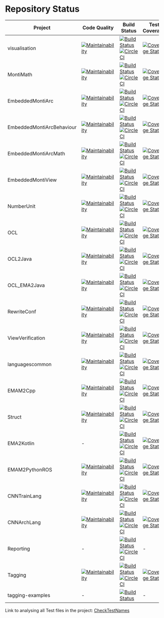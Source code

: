 # Repository Status

| Project | Code Quality | Build Status | Test Coverage |
|---------|--------------|--------------|---------------|
 | visualisation             |   [![Maintainability](https://api.codeclimate.com/v1/badges/61384df055df4f50c231/maintainability)](https://codeclimate.com/github/EmbeddedMontiArc/visualisation/maintainability)             | [![Build Status](https://travis-ci.org/EmbeddedMontiArc/visualisation.svg?branch=visualization)](https://travis-ci.org/EmbeddedMontiArc/visualisation)                  [![CircleCI](https://circleci.com/gh/EmbeddedMontiArc/visualisation/tree/visualization.svg?style=svg)](https://circleci.com/gh/EmbeddedMontiArc/visualisation/tree/visualization)           | [![Coverage Status](https://coveralls.io/repos/github/EmbeddedMontiArc/visualisation/badge.svg?branch=visualization&service=github)](https://coveralls.io/github/EmbeddedMontiArc/visualisation?branch=visualization) | 
 | MontiMath                 |   [![Maintainability](https://api.codeclimate.com/v1/badges/a5e16222c01e400e39a7/maintainability)](https://codeclimate.com/github/EmbeddedMontiArc/MontiMath/maintainability)                 | [![Build Status](https://travis-ci.org/EmbeddedMontiArc/MontiMath.svg?branch=master)](https://travis-ci.org/EmbeddedMontiArc/MontiMath)                                 [![CircleCI](https://circleci.com/gh/EmbeddedMontiArc/MontiMath/tree/master.svg?style=svg)](https://circleci.com/gh/EmbeddedMontiArc/MontiMath/tree/master)                                 | [![Coverage Status](https://coveralls.io/repos/github/EmbeddedMontiArc/MontiMath/badge.svg?branch=master)](https://coveralls.io/github/EmbeddedMontiArc/MontiMath?branch=master) | 
 | EmbeddedMontiArc          |   [![Maintainability](https://api.codeclimate.com/v1/badges/711b2a66abedc08fb7e4/maintainability)](https://codeclimate.com/github/EmbeddedMontiArc/EmbeddedMontiArc/maintainability)          | [![Build Status](https://travis-ci.org/EmbeddedMontiArc/EmbeddedMontiArc.svg?branch=master)](https://travis-ci.org/EmbeddedMontiArc/EmbeddedMontiArc)                   [![CircleCI](https://circleci.com/gh/EmbeddedMontiArc/EmbeddedMontiArc/tree/master.svg?style=svg)](https://circleci.com/gh/EmbeddedMontiArc/EmbeddedMontiArc/tree/master)                   | [![Coverage Status](https://coveralls.io/repos/github/EmbeddedMontiArc/EmbeddedMontiArc/badge.svg?branch=master)](https://coveralls.io/github/EmbeddedMontiArc/EmbeddedMontiArc?branch=master) | 
 | EmbeddedMontiArcBehaviour |   [![Maintainability](https://api.codeclimate.com/v1/badges/0a0cec05358164a3a8bb/maintainability)](https://codeclimate.com/github/EmbeddedMontiArc/EmbeddedMontiArcBehaviour/maintainability) | [![Build Status](https://travis-ci.org/EmbeddedMontiArc/EmbeddedMontiArcBehaviour.svg?branch=master)](https://travis-ci.org/EmbeddedMontiArc/EmbeddedMontiArcBehaviour) [![CircleCI](https://circleci.com/gh/EmbeddedMontiArc/EmbeddedMontiArcBehaviour/tree/master.svg?style=svg)](https://circleci.com/gh/EmbeddedMontiArc/EmbeddedMontiArcBehaviour/tree/master) | [![Coverage Status](https://coveralls.io/repos/github/EmbeddedMontiArc/EmbeddedMontiArcBehaviour/badge.svg?branch=master)](https://coveralls.io/github/EmbeddedMontiArc/EmbeddedMontiArcBehaviour?branch=master) | 
 | EmbeddedMontiArcMath      |   [![Maintainability](https://api.codeclimate.com/v1/badges/307a8911b5895523b3c5/maintainability)](https://codeclimate.com/github/EmbeddedMontiArc/EmbeddedMontiArcMath/maintainability)      | [![Build Status](https://travis-ci.org/EmbeddedMontiArc/EmbeddedMontiArcMath.svg?branch=master)](https://travis-ci.org/EmbeddedMontiArc/EmbeddedMontiArcMath)           [![CircleCI](https://circleci.com/gh/EmbeddedMontiArc/EmbeddedMontiArcMath/tree/master.svg?style=svg)](https://circleci.com/gh/EmbeddedMontiArc/EmbeddedMontiArcMath/tree/master)           | [![Coverage Status](https://coveralls.io/repos/github/EmbeddedMontiArc/EmbeddedMontiArcMath/badge.svg?branch=master)](https://coveralls.io/github/EmbeddedMontiArc/EmbeddedMontiArcMath?branch=master) | 
 | EmbeddedMontiView         |   [![Maintainability](https://api.codeclimate.com/v1/badges/139a2da1882c679b970e/maintainability)](https://codeclimate.com/github/EmbeddedMontiArc/EmbeddedMontiView/maintainability)         | [![Build Status](https://travis-ci.org/EmbeddedMontiArc/EmbeddedMontiView.svg?branch=master)](https://travis-ci.org/EmbeddedMontiArc/EmbeddedMontiView)                 [![CircleCI](https://circleci.com/gh/EmbeddedMontiArc/EmbeddedMontiView/tree/master.svg?style=svg)](https://circleci.com/gh/EmbeddedMontiArc/EmbeddedMontiView/tree/master)                 | [![Coverage Status](https://coveralls.io/repos/github/EmbeddedMontiArc/EmbeddedMontiView/badge.svg?branch=master)](https://coveralls.io/github/EmbeddedMontiArc/EmbeddedMontiView?branch=master) | 
 | NumberUnit                |   [![Maintainability](https://api.codeclimate.com/v1/badges/d197cb9534b46949da84/maintainability)](https://codeclimate.com/github/EmbeddedMontiArc/NumberUnit/maintainability)                | [![Build Status](https://travis-ci.org/EmbeddedMontiArc/NumberUnit.svg?branch=master)](https://travis-ci.org/EmbeddedMontiArc/NumberUnit)                               [![CircleCI](https://circleci.com/gh/EmbeddedMontiArc/NumberUnit/tree/master.svg?style=svg)](https://circleci.com/gh/EmbeddedMontiArc/NumberUnit/tree/master)                               | [![Coverage Status](https://coveralls.io/repos/github/EmbeddedMontiArc/NumberUnit/badge.svg?branch=master)](https://coveralls.io/github/EmbeddedMontiArc/NumberUnit?branch=master) | 
 | OCL                       |   [![Maintainability](https://api.codeclimate.com/v1/badges/7f8f42df0538b9b4f8ec/maintainability)](https://codeclimate.com/github/EmbeddedMontiArc/OCL/maintainability)                       | [![Build Status](https://travis-ci.org/EmbeddedMontiArc/OCL.svg?branch=master)](https://travis-ci.org/EmbeddedMontiArc/OCL)                                             [![CircleCI](https://circleci.com/gh/EmbeddedMontiArc/OCL/tree/master.svg?style=svg)](https://circleci.com/gh/EmbeddedMontiArc/OCL/tree/master)                                             | [![Coverage Status](https://coveralls.io/repos/github/EmbeddedMontiArc/OCL/badge.svg?branch=master)](https://coveralls.io/github/EmbeddedMontiArc/OCL?branch=master) | 
 | OCL2Java                  |   [![Maintainability](https://api.codeclimate.com/v1/badges/c08bbbb2602876328c66/maintainability)](https://codeclimate.com/github/EmbeddedMontiArc/OCL2Java/maintainability)                  | [![Build Status](https://travis-ci.org/EmbeddedMontiArc/OCL2Java.svg?branch=master)](https://travis-ci.org/EmbeddedMontiArc/OCL2Java)                                   [![CircleCI](https://circleci.com/gh/EmbeddedMontiArc/OCL2Java/tree/master.svg?style=svg)](https://circleci.com/gh/EmbeddedMontiArc/OCL2Java/tree/master)                                   | [![Coverage Status](https://coveralls.io/repos/github/EmbeddedMontiArc/OCL2Java/badge.svg?branch=master)](https://coveralls.io/github/EmbeddedMontiArc/OCL2Java?branch=master) | 
 | OCL_EMA2Java              |   [![Maintainability](https://api.codeclimate.com/v1/badges/fb2dbd6a81d1295abd97/maintainability)](https://codeclimate.com/github/EmbeddedMontiArc/OCL_EMA2Java/maintainability)              | [![Build Status](https://travis-ci.org/EmbeddedMontiArc/OCL_EMA2Java.svg?branch=master)](https://travis-ci.org/EmbeddedMontiArc/OCL_EMA2Java)                           [![CircleCI](https://circleci.com/gh/EmbeddedMontiArc/OCL_EMA2Java/tree/master.svg?style=svg)](https://circleci.com/gh/EmbeddedMontiArc/OCL_EMA2Java/tree/master)                           | [![Coverage Status](https://coveralls.io/repos/github/EmbeddedMontiArc/OCL_EMA2Java/badge.svg?branch=master)](https://coveralls.io/github/EmbeddedMontiArc/OCL_EMA2Java?branch=master) | 
 | RewriteConf               |   [![Maintainability](https://api.codeclimate.com/v1/badges/d99a7593e52659f22d41/maintainability)](https://codeclimate.com/github/EmbeddedMontiArc/RewriteConf/maintainability)               | [![Build Status](https://travis-ci.org/EmbeddedMontiArc/RewriteConf.svg?branch=master)](https://travis-ci.org/EmbeddedMontiArc/RewriteConf)                             [![CircleCI](https://circleci.com/gh/EmbeddedMontiArc/RewriteConf/tree/master.svg?style=svg)](https://circleci.com/gh/EmbeddedMontiArc/RewriteConf/tree/master)                             | [![Coverage Status](https://coveralls.io/repos/github/EmbeddedMontiArc/RewriteConf/badge.svg?branch=master)](https://coveralls.io/github/EmbeddedMontiArc/RewriteConf?branch=master) | 
 | ViewVerification          |   [![Maintainability](https://api.codeclimate.com/v1/badges/cb1d2c40a5d6ef2b1d64/maintainability)](https://codeclimate.com/github/EmbeddedMontiArc/ViewVerification/maintainability)          | [![Build Status](https://travis-ci.org/EmbeddedMontiArc/ViewVerification.svg?branch=master)](https://travis-ci.org/EmbeddedMontiArc/ViewVerification)                   [![CircleCI](https://circleci.com/gh/EmbeddedMontiArc/ViewVerification/tree/master.svg?style=svg)](https://circleci.com/gh/EmbeddedMontiArc/ViewVerification/tree/master)                   | [![Coverage Status](https://coveralls.io/repos/github/EmbeddedMontiArc/ViewVerification/badge.svg?branch=master)](https://coveralls.io/github/EmbeddedMontiArc/ViewVerification?branch=master) | 
 | languagescommon           |   [![Maintainability](https://api.codeclimate.com/v1/badges/be4c42e7395245800619/maintainability)](https://codeclimate.com/github/EmbeddedMontiArc/languagescommon/maintainability)           | [![Build Status](https://travis-ci.org/EmbeddedMontiArc/languagescommon.svg?branch=master)](https://travis-ci.org/EmbeddedMontiArc/languagescommon)                     [![CircleCI](https://circleci.com/gh/EmbeddedMontiArc/languagescommon/tree/master.svg?style=svg)](https://circleci.com/gh/EmbeddedMontiArc/languagescommon/tree/master)                     | [![Coverage Status](https://coveralls.io/repos/github/EmbeddedMontiArc/languagescommon/badge.svg?branch=master)](https://coveralls.io/github/EmbeddedMontiArc/languagescommon?branch=master) | 
 | EMAM2Cpp                  |   [![Maintainability](https://api.codeclimate.com/v1/badges/d5ab3adafbdf394aef68/maintainability)](https://codeclimate.com/github/EmbeddedMontiArc/EMAM2Cpp/maintainability)                  | [![Build Status](https://travis-ci.org/EmbeddedMontiArc/EMAM2Cpp.svg?branch=master)](https://travis-ci.org/EmbeddedMontiArc/EMAM2Cpp)                                   [![CircleCI](https://circleci.com/gh/EmbeddedMontiArc/EMAM2Cpp/tree/master.svg?style=svg)](https://circleci.com/gh/EmbeddedMontiArc/EMAM2Cpp/tree/master)                                   | [![Coverage Status](https://coveralls.io/repos/github/EmbeddedMontiArc/EMAM2Cpp/badge.svg?branch=master)](https://coveralls.io/github/EmbeddedMontiArc/EMAM2Cpp?branch=master) | 
 | Struct                    |   [![Maintainability](https://api.codeclimate.com/v1/badges/e7ca567378052f786d8d/maintainability)](https://codeclimate.com/github/EmbeddedMontiArc/Struct/maintainability)                    | [![Build Status](https://travis-ci.org/EmbeddedMontiArc/Struct.svg?branch=master)](https://travis-ci.org/EmbeddedMontiArc/Struct)                                       [![CircleCI](https://circleci.com/gh/EmbeddedMontiArc/Struct/tree/master.svg?style=svg)](https://circleci.com/gh/EmbeddedMontiArc/Struct/tree/master)                                       | [![Coverage Status](https://coveralls.io/repos/github/EmbeddedMontiArc/Struct/badge.svg?branch=master)](https://coveralls.io/github/EmbeddedMontiArc/Struct?branch=master) | 
 | EMA2Kotlin                | -                                                                                                                                                                                             | [![Build Status](https://travis-ci.org/EmbeddedMontiArc/EMA2Kotlin.svg?branch=master)](https://travis-ci.org/EmbeddedMontiArc/EMA2Kotlin)                               [![CircleCI](https://circleci.com/gh/EmbeddedMontiArc/EMA2Kotlin/tree/master.svg?style=svg)](https://circleci.com/gh/EmbeddedMontiArc/EMA2Kotlin/tree/master)                               | [![Coverage Status](https://coveralls.io/repos/github/EmbeddedMontiArc/EMA2Kotlin/badge.svg?branch=master)](https://coveralls.io/github/EmbeddedMontiArc/EMA2Kotlin?branch=master) |
 | EMAM2PythonROS            |   [![Maintainability](https://api.codeclimate.com/v1/badges/7d0f1a2508ead035c875/maintainability)](https://codeclimate.com/github/EmbeddedMontiArc/EMAM2PythonROS/maintainability)            | [![Build Status](https://travis-ci.org/EmbeddedMontiArc/EMAM2PythonROS.svg?branch=master)](https://travis-ci.org/EmbeddedMontiArc/EMAM2PythonROS)                       [![CircleCI](https://circleci.com/gh/EmbeddedMontiArc/EMAM2PythonROS/tree/master.svg?style=svg)](https://circleci.com/gh/EmbeddedMontiArc/EMAM2PythonROS/tree/master)                       | [![Coverage Status](https://coveralls.io/repos/github/EmbeddedMontiArc/EMAM2PythonROS/badge.svg?branch=master)](https://coveralls.io/github/EmbeddedMontiArc/EMAM2PythonROS?branch=master) | 
 | CNNTrainLang              | [![Maintainability](https://api.codeclimate.com/v1/badges/c9ee58c9b0fe15f380f5/maintainability)](https://codeclimate.com/github/EmbeddedMontiArc/CNNTrainLang/maintainability)                                                                                                                                                                                             | [![Build Status](https://travis-ci.org/EmbeddedMontiArc/CNNTrainLang.svg?branch=master)](https://travis-ci.org/EmbeddedMontiArc/CNNTrainLang)                           [![CircleCI](https://circleci.com/gh/EmbeddedMontiArc/CNNTrainLang/tree/master.svg?style=svg)](https://circleci.com/gh/EmbeddedMontiArc/CNNTrainLang/tree/master)                           | [![Coverage Status](https://coveralls.io/repos/github/EmbeddedMontiArc/CNNTrainLang/badge.svg?branch=master)](https://coveralls.io/github/EmbeddedMontiArc/CNNTrainLang?branch=master) | 
 | CNNArchLang               | [![Maintainability](https://api.codeclimate.com/v1/badges/fc45309cb83a31c9586e/maintainability)](https://codeclimate.com/github/EmbeddedMontiArc/CNNArchLang/maintainability)                                                                                                                                                                                             | [![Build Status](https://travis-ci.org/EmbeddedMontiArc/CNNArchLang.svg?branch=master)](https://travis-ci.org/EmbeddedMontiArc/CNNArchLang)                             [![CircleCI](https://circleci.com/gh/EmbeddedMontiArc/CNNArchLang/tree/master.svg?style=svg)](https://circleci.com/gh/EmbeddedMontiArc/CNNArchLang/tree/master)                             | [![Coverage Status](https://coveralls.io/repos/github/EmbeddedMontiArc/CNNArchLang/badge.svg?branch=master)](https://coveralls.io/github/EmbeddedMontiArc/CNNArchLang?branch=master) | 
 | Reporting                 | -                                                                                                                                                                                             | [![Build Status](https://travis-ci.org/EmbeddedMontiArc/reporting.svg?branch=master)](https://travis-ci.org/EmbeddedMontiArc/reporting)                                 [![CircleCI](https://circleci.com/gh/EmbeddedMontiArc/reporting/tree/master.svg?style=svg)](https://circleci.com/gh/EmbeddedMontiArc/reporting/tree/master)                                 | - |
 | Tagging                   |   [![Maintainability](https://api.codeclimate.com/v1/badges/d44a163c9690d9f90ac0/maintainability)](https://codeclimate.com/github/EmbeddedMontiArc/Tagging/maintainability)                   | [![Build Status](https://travis-ci.org/EmbeddedMontiArc/Tagging.svg?branch=master)](https://travis-ci.org/EmbeddedMontiArc/Tagging)                                     [![CircleCI](https://circleci.com/gh/EmbeddedMontiArc/Tagging/tree/master.svg?style=svg)](https://circleci.com/gh/EmbeddedMontiArc/Tagging/tree/master)                                     | [![Coverage Status](https://coveralls.io/repos/github/EmbeddedMontiArc/Tagging/badge.svg?branch=master&service=github)](https://coveralls.io/github/EmbeddedMontiArc/Tagging?branch=master) | 
 | tagging-examples          | -                                                                                                                                                                                             | [![Build Status](https://travis-ci.org/EmbeddedMontiArc/Tagging-Examples.svg?branch=master)](https://travis-ci.org/EmbeddedMontiArc/Tagging-Examples)                                                                                                                                                                                                               | - |

Link to analysing all Test files in the project:
[CheckTestNames](https://embeddedmontiarc.github.io/reporting/report/reportEWT.html?sorts[NameEndsWithTest]=1)
